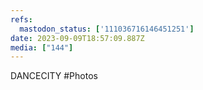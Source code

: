 ```yaml
---
refs:
  mastodon_status: ['111036716146451251']
date: 2023-09-09T18:57:09.887Z
media: ["144"]
---
```


DANCECITY #Photos
